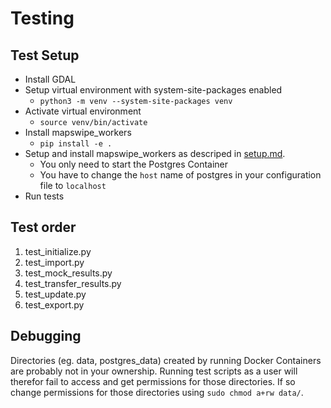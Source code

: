 # Testing

## Test Setup

- Install GDAL
- Setup virtual environment with system-site-packages enabled
    - `python3 -m venv --system-site-packages venv`
- Activate virtual environment
    - `source venv/bin/activate`
- Install mapswipe_workers
    - `pip install -e .`
- Setup and install mapswipe_workers as descriped in [setup.md](setup.md).
    - You only need to start the Postgres Container
    - You have to change the `host` name of postgres in your configuration file to `localhost`
- Run tests


## Test order

1. test_initialize.py
2. test_import.py
3. test_mock_results.py
4. test_transfer_results.py
5. test_update.py
6. test_export.py


## Debugging

Directories (eg. data, postgres_data) created by running Docker Containers are probably not in your ownership. Running test scripts as a user will therefor fail to access and get permissions for those directories. If so change permissions for those directories using `sudo chmod a+rw data/`.
